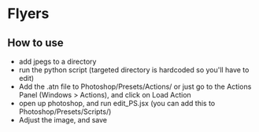 # Flyers

## How to use
- add jpegs to a directory
- run the python script (targeted directory is hardcoded so you'll have to edit)
- Add the .atn file to Photoshop/Presets/Actions/ or just go to the Actions Panel (Windows > Actions), and click on Load Action
- open up photoshop, and run edit_PS.jsx (you can add this to Photoshop/Presets/Scripts/)
- Adjust the image, and save
